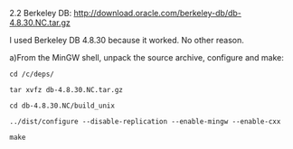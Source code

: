  


2.2 Berkeley DB: http://download.oracle.com/berkeley-db/db-4.8.30.NC.tar.gz

I used Berkeley DB 4.8.30 because it worked.  No other reason. 

a)From the MinGW shell, unpack the source archive, configure and make:

	cd /c/deps/

	tar xvfz db-4.8.30.NC.tar.gz

	cd db-4.8.30.NC/build_unix

	../dist/configure --disable-replication --enable-mingw --enable-cxx

	make

